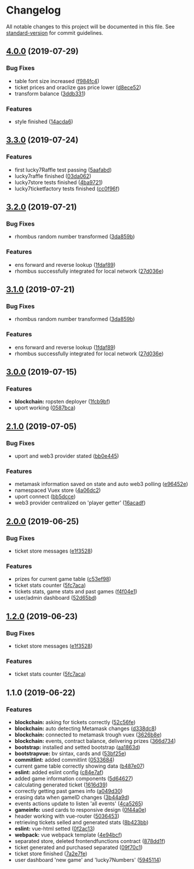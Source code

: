 # Changelog

All notable changes to this project will be documented in this file. See [standard-version](https://github.com/conventional-changelog/standard-version) for commit guidelines.

## [4.0.0](https://github.com/matiasbn/luckyseven.win/compare/v3.3.0...v4.0.0) (2019-07-29)


### Bug Fixes

* table font size increased ([f984fc4](https://github.com/matiasbn/luckyseven.win/commit/f984fc4))
* ticket prices and oraclize gas price lower ([d8ece52](https://github.com/matiasbn/luckyseven.win/commit/d8ece52))
* transform balance ([3ddb331](https://github.com/matiasbn/luckyseven.win/commit/3ddb331))


### Features

* style finished ([14acda6](https://github.com/matiasbn/luckyseven.win/commit/14acda6))



## [3.3.0](https://github.com/matiasbn/luckyseven.win/compare/v3.2.0...v3.3.0) (2019-07-24)


### Features

* first lucky7Raffle test passing ([5aafabd](https://github.com/matiasbn/luckyseven.win/commit/5aafabd))
* lucky7raffle finished ([03da062](https://github.com/matiasbn/luckyseven.win/commit/03da062))
* lucky7store tests finished ([4ba9721](https://github.com/matiasbn/luckyseven.win/commit/4ba9721))
* lucky7ticketfactory tests finished ([cc0f96f](https://github.com/matiasbn/luckyseven.win/commit/cc0f96f))



## [3.2.0](https://github.com/matiasbn/luckyseven.win/compare/v3.0.0...v3.2.0) (2019-07-21)


### Bug Fixes

* rhombus random number transformed ([3da859b](https://github.com/matiasbn/luckyseven.win/commit/3da859b))


### Features

* ens forward and reverse lookup ([1fdaf89](https://github.com/matiasbn/luckyseven.win/commit/1fdaf89))
* rhombus successfully integrated for local network ([27d036e](https://github.com/matiasbn/luckyseven.win/commit/27d036e))



## [3.1.0](https://github.com/matiasbn/luckyseven.win/compare/v3.0.0...v3.1.0) (2019-07-21)


### Bug Fixes

* rhombus random number transformed ([3da859b](https://github.com/matiasbn/luckyseven.win/commit/3da859b))


### Features

* ens forward and reverse lookup ([1fdaf89](https://github.com/matiasbn/luckyseven.win/commit/1fdaf89))
* rhombus successfully integrated for local network ([27d036e](https://github.com/matiasbn/luckyseven.win/commit/27d036e))



## [3.0.0](https://github.com/matiasbn/luckyseven.win/compare/v2.1.0...v3.0.0) (2019-07-15)


### Features

* **blockchain:** ropsten deployer ([1fcb9bf](https://github.com/matiasbn/luckyseven.win/commit/1fcb9bf))
* uport working ([0587bca](https://github.com/matiasbn/luckyseven.win/commit/0587bca))



## [2.1.0](https://github.com/matiasbn/luckyseven.win/compare/v2.0.0...v2.1.0) (2019-07-05)


### Bug Fixes

* uport and web3 provider stated ([bb0e445](https://github.com/matiasbn/luckyseven.win/commit/bb0e445))


### Features

* metamask information saved on state and auto web3 polling ([e96452e](https://github.com/matiasbn/luckyseven.win/commit/e96452e))
* namespaced Vuex store ([4a06dc2](https://github.com/matiasbn/luckyseven.win/commit/4a06dc2))
* uport connect ([bb5dcce](https://github.com/matiasbn/luckyseven.win/commit/bb5dcce))
* web3 provider centralized on 'player getter' ([16acadf](https://github.com/matiasbn/luckyseven.win/commit/16acadf))



## [2.0.0](https://github.com/matiasbn/luckyseven.win/compare/v1.1.0...v2.0.0) (2019-06-25)


### Bug Fixes

* ticket store messages ([e1f3528](https://github.com/matiasbn/luckyseven.win/commit/e1f3528))


### Features

* prizes for current game table ([c53ef98](https://github.com/matiasbn/luckyseven.win/commit/c53ef98))
* ticket stats counter ([5fc7aca](https://github.com/matiasbn/luckyseven.win/commit/5fc7aca))
* tickets stats, game stats and past games ([f4f04e1](https://github.com/matiasbn/luckyseven.win/commit/f4f04e1))
* user/admin dashboard ([52d65bd](https://github.com/matiasbn/luckyseven.win/commit/52d65bd))



## [1.2.0](https://github.com/matiasbn/luckyseven.win/compare/v1.1.0...v1.2.0) (2019-06-23)


### Bug Fixes

* ticket store messages ([e1f3528](https://github.com/matiasbn/luckyseven.win/commit/e1f3528))


### Features

* ticket stats counter ([5fc7aca](https://github.com/matiasbn/luckyseven.win/commit/5fc7aca))



## 1.1.0 (2019-06-22)


### Features

* **blockchain:** asking for tickets correctly ([52c56fe](https://github.com/matiasbn/luckyseven.win/commit/52c56fe))
* **blockchain:** auto detecting Metamask changes ([d338dc8](https://github.com/matiasbn/luckyseven.win/commit/d338dc8))
* **blockchain:** connected to metamask trough vuex ([3626b8e](https://github.com/matiasbn/luckyseven.win/commit/3626b8e))
* **blockchain:** events, contract balance, delivering prizes ([366d734](https://github.com/matiasbn/luckyseven.win/commit/366d734))
* **bootstrap:** installed and setted bootstrap ([aa1863d](https://github.com/matiasbn/luckyseven.win/commit/aa1863d))
* **bootstrapvue:** bv sintax, cards and ([53bf25e](https://github.com/matiasbn/luckyseven.win/commit/53bf25e))
* **commitlint:** added commitlint ([0533684](https://github.com/matiasbn/luckyseven.win/commit/0533684))
* current game table correctly showing data ([b487e07](https://github.com/matiasbn/luckyseven.win/commit/b487e07))
* **eslint:** added eslint config ([c84e7af](https://github.com/matiasbn/luckyseven.win/commit/c84e7af))
* added game information components ([5d64627](https://github.com/matiasbn/luckyseven.win/commit/5d64627))
* calculating generated ticket ([1616d39](https://github.com/matiasbn/luckyseven.win/commit/1616d39))
* correctly getting past games info ([a049d30](https://github.com/matiasbn/luckyseven.win/commit/a049d30))
* erasing data when gameID changes ([3b44a9d](https://github.com/matiasbn/luckyseven.win/commit/3b44a9d))
* events actions update to listen 'all events' ([4ca5265](https://github.com/matiasbn/luckyseven.win/commit/4ca5265))
* **gameinfo:** used cards to responsive design ([0f44a0e](https://github.com/matiasbn/luckyseven.win/commit/0f44a0e))
* header working with vue-router ([5036453](https://github.com/matiasbn/luckyseven.win/commit/5036453))
* retrieving tickets selled and generated stats ([8b423bb](https://github.com/matiasbn/luckyseven.win/commit/8b423bb))
* **eslint:** vue-html setted ([0f2ac13](https://github.com/matiasbn/luckyseven.win/commit/0f2ac13))
* **webpack:** vue webpack template ([4e94bcf](https://github.com/matiasbn/luckyseven.win/commit/4e94bcf))
* separated store, deleted frontendfunctions contract ([878dd1f](https://github.com/matiasbn/luckyseven.win/commit/878dd1f))
* ticket generated and purchased separated ([09f70c1](https://github.com/matiasbn/luckyseven.win/commit/09f70c1))
* ticket store finished ([7a2e7fe](https://github.com/matiasbn/luckyseven.win/commit/7a2e7fe))
* user dashboard 'new game' and 'lucky7Numbers' ([5945114](https://github.com/matiasbn/luckyseven.win/commit/5945114))
